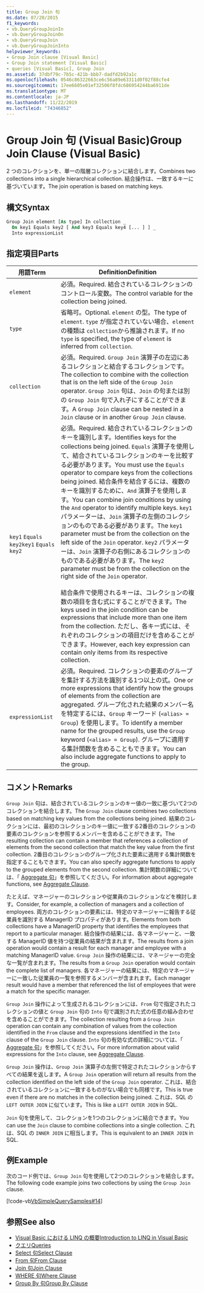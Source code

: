 ```yaml
---
title: Group Join 句
ms.date: 07/20/2015
f1_keywords:
- vb.QueryGroupJoinIn
- vb.QueryGroupJoinOn
- vb.QueryGroupJoin
- vb.QueryGroupJoinInto
helpviewer_keywords:
- Group Join clause [Visual Basic]
- Group Join statement [Visual Basic]
- queries [Visual Basic], Group Join
ms.assetid: 37dbf79c-7b5c-421b-bbb7-dadfd2b92a1c
ms.openlocfilehash: 0546c86322663ce6c56a89e63311d0f02f88cfe4
ms.sourcegitcommit: 17ee6605e01ef32506f8fdc686954244ba6911de
ms.translationtype: MT
ms.contentlocale: ja-JP
ms.lasthandoff: 11/22/2019
ms.locfileid: "74346852"
---
```

# <a name="group-join-clause-visual-basic"></a><span data-ttu-id="abb4b-102">Group Join 句 (Visual Basic)</span><span class="sxs-lookup"><span data-stu-id="abb4b-102">Group Join Clause (Visual Basic)</span></span>
<span data-ttu-id="abb4b-103">2 つのコレクションを、単一の階層コレクションに結合します。</span><span class="sxs-lookup"><span data-stu-id="abb4b-103">Combines two collections into a single hierarchical collection.</span></span> <span data-ttu-id="abb4b-104">結合操作は、一致するキーに基づいています。</span><span class="sxs-lookup"><span data-stu-id="abb4b-104">The join operation is based on matching keys.</span></span>  
  
## <a name="syntax"></a><span data-ttu-id="abb4b-105">構文</span><span class="sxs-lookup"><span data-stu-id="abb4b-105">Syntax</span></span>  
  
```vb  
Group Join element [As type] In collection _  
  On key1 Equals key2 [ And key3 Equals key4 [... ] ] _  
  Into expressionList  
```  
  
## <a name="parts"></a><span data-ttu-id="abb4b-106">指定項目</span><span class="sxs-lookup"><span data-stu-id="abb4b-106">Parts</span></span>  
  
|<span data-ttu-id="abb4b-107">用語</span><span class="sxs-lookup"><span data-stu-id="abb4b-107">Term</span></span>|<span data-ttu-id="abb4b-108">Definition</span><span class="sxs-lookup"><span data-stu-id="abb4b-108">Definition</span></span>|  
|---|---|  
|`element`|<span data-ttu-id="abb4b-109">必須。</span><span class="sxs-lookup"><span data-stu-id="abb4b-109">Required.</span></span> <span data-ttu-id="abb4b-110">結合されているコレクションのコントロール変数。</span><span class="sxs-lookup"><span data-stu-id="abb4b-110">The control variable for the collection being joined.</span></span>|  
|`type`|<span data-ttu-id="abb4b-111">省略可。</span><span class="sxs-lookup"><span data-stu-id="abb4b-111">Optional.</span></span> <span data-ttu-id="abb4b-112">`element` の型。</span><span class="sxs-lookup"><span data-stu-id="abb4b-112">The type of `element`.</span></span> <span data-ttu-id="abb4b-113">`type` が指定されていない場合、`element` の種類は `collection`から推論されます。</span><span class="sxs-lookup"><span data-stu-id="abb4b-113">If no `type` is specified, the type of `element` is inferred from `collection`.</span></span>|  
|`collection`|<span data-ttu-id="abb4b-114">必須。</span><span class="sxs-lookup"><span data-stu-id="abb4b-114">Required.</span></span> <span data-ttu-id="abb4b-115">`Group Join` 演算子の左辺にあるコレクションと結合するコレクションです。</span><span class="sxs-lookup"><span data-stu-id="abb4b-115">The collection to combine with the collection that is on the left side of the `Group Join` operator.</span></span> <span data-ttu-id="abb4b-116">`Group Join` 句は、`Join` の句または別の `Group Join` 句で入れ子にすることができます。</span><span class="sxs-lookup"><span data-stu-id="abb4b-116">A `Group Join` clause can be nested in a `Join` clause or in another `Group Join` clause.</span></span>|  
|<span data-ttu-id="abb4b-117">`key1` `Equals` `key2`</span><span class="sxs-lookup"><span data-stu-id="abb4b-117">`key1` `Equals` `key2`</span></span>|<span data-ttu-id="abb4b-118">必須。</span><span class="sxs-lookup"><span data-stu-id="abb4b-118">Required.</span></span> <span data-ttu-id="abb4b-119">結合されているコレクションのキーを識別します。</span><span class="sxs-lookup"><span data-stu-id="abb4b-119">Identifies keys for the collections being joined.</span></span> <span data-ttu-id="abb4b-120">`Equals` 演算子を使用して、結合されているコレクションのキーを比較する必要があります。</span><span class="sxs-lookup"><span data-stu-id="abb4b-120">You must use the `Equals` operator to compare keys from the collections being joined.</span></span> <span data-ttu-id="abb4b-121">結合条件を結合するには、複数のキーを識別するために、`And` 演算子を使用します。</span><span class="sxs-lookup"><span data-stu-id="abb4b-121">You can combine join conditions by using the `And` operator to identify multiple keys.</span></span> <span data-ttu-id="abb4b-122">`key1` パラメーターは、`Join` 演算子の左側のコレクションのものである必要があります。</span><span class="sxs-lookup"><span data-stu-id="abb4b-122">The `key1` parameter must be from the collection on the left side of the `Join` operator.</span></span> <span data-ttu-id="abb4b-123">`key2` パラメーターは、`Join` 演算子の右側にあるコレクションのものである必要があります。</span><span class="sxs-lookup"><span data-stu-id="abb4b-123">The `key2` parameter must be from the collection on the right side of the `Join` operator.</span></span><br /><br /> <span data-ttu-id="abb4b-124">結合条件で使用されるキーは、コレクションの複数の項目を含む式にすることができます。</span><span class="sxs-lookup"><span data-stu-id="abb4b-124">The keys used in the join condition can be expressions that include more than one item from the collection.</span></span> <span data-ttu-id="abb4b-125">ただし、各キー式には、それぞれのコレクションの項目だけを含めることができます。</span><span class="sxs-lookup"><span data-stu-id="abb4b-125">However, each key expression can contain only items from its respective collection.</span></span>|  
|`expressionList`|<span data-ttu-id="abb4b-126">必須。</span><span class="sxs-lookup"><span data-stu-id="abb4b-126">Required.</span></span> <span data-ttu-id="abb4b-127">コレクションの要素のグループを集計する方法を識別する1つ以上の式。</span><span class="sxs-lookup"><span data-stu-id="abb4b-127">One or more expressions that identify how the groups of elements from the collection are aggregated.</span></span> <span data-ttu-id="abb4b-128">グループ化された結果のメンバー名を特定するには、`Group` キーワード (`<alias> = Group`) を使用します。</span><span class="sxs-lookup"><span data-stu-id="abb4b-128">To identify a member name for the grouped results, use the `Group` keyword (`<alias> = Group`).</span></span> <span data-ttu-id="abb4b-129">グループに適用する集計関数を含めることもできます。</span><span class="sxs-lookup"><span data-stu-id="abb4b-129">You can also include aggregate functions to apply to the group.</span></span>|  
  
## <a name="remarks"></a><span data-ttu-id="abb4b-130">コメント</span><span class="sxs-lookup"><span data-stu-id="abb4b-130">Remarks</span></span>  
 <span data-ttu-id="abb4b-131">`Group Join` 句は、結合されているコレクションのキー値の一致に基づいて2つのコレクションを結合します。</span><span class="sxs-lookup"><span data-stu-id="abb4b-131">The `Group Join` clause combines two collections based on matching key values from the collections being joined.</span></span> <span data-ttu-id="abb4b-132">結果のコレクションには、最初のコレクションのキー値に一致する2番目のコレクションの要素のコレクションを参照するメンバーを含めることができます。</span><span class="sxs-lookup"><span data-stu-id="abb4b-132">The resulting collection can contain a member that references a collection of elements from the second collection that match the key value from the first collection.</span></span> <span data-ttu-id="abb4b-133">2番目のコレクションのグループ化された要素に適用する集計関数を指定することもできます。</span><span class="sxs-lookup"><span data-stu-id="abb4b-133">You can also specify aggregate functions to apply to the grouped elements from the second collection.</span></span> <span data-ttu-id="abb4b-134">集計関数の詳細については、「 [Aggregate 句](../../../visual-basic/language-reference/queries/aggregate-clause.md)」を参照してください。</span><span class="sxs-lookup"><span data-stu-id="abb4b-134">For information about aggregate functions, see [Aggregate Clause](../../../visual-basic/language-reference/queries/aggregate-clause.md).</span></span>  
  
 <span data-ttu-id="abb4b-135">たとえば、マネージャーのコレクションや従業員のコレクションなどを検討します。</span><span class="sxs-lookup"><span data-stu-id="abb4b-135">Consider, for example, a collection of managers and a collection of employees.</span></span> <span data-ttu-id="abb4b-136">両方のコレクションの要素には、特定のマネージャーに報告する従業員を識別する ManagerID プロパティがあります。</span><span class="sxs-lookup"><span data-stu-id="abb4b-136">Elements from both collections have a ManagerID property that identifies the employees that report to a particular manager.</span></span> <span data-ttu-id="abb4b-137">結合操作の結果には、各マネージャーと、一致する ManagerID 値を持つ従業員の結果が含まれます。</span><span class="sxs-lookup"><span data-stu-id="abb4b-137">The results from a join operation would contain a result for each manager and employee with a matching ManagerID value.</span></span> <span data-ttu-id="abb4b-138">`Group Join` 操作の結果には、マネージャーの完全な一覧が含まれます。</span><span class="sxs-lookup"><span data-stu-id="abb4b-138">The results from a `Group Join` operation would contain the complete list of managers.</span></span> <span data-ttu-id="abb4b-139">各マネージャーの結果には、特定のマネージャーに一致した従業員の一覧を参照するメンバーが含まれます。</span><span class="sxs-lookup"><span data-stu-id="abb4b-139">Each manager result would have a member that referenced the list of employees that were a match for the specific manager.</span></span>  
  
 <span data-ttu-id="abb4b-140">`Group Join` 操作によって生成されるコレクションには、`From` 句で指定されたコレクションの値と `Group Join` 句の `Into` 句で識別された式の任意の組み合わせを含めることができます。</span><span class="sxs-lookup"><span data-stu-id="abb4b-140">The collection resulting from a `Group Join` operation can contain any combination of values from the collection identified in the `From` clause and the expressions identified in the `Into` clause of the `Group Join` clause.</span></span> <span data-ttu-id="abb4b-141">`Into` 句の有効な式の詳細については、「 [Aggregate 句](../../../visual-basic/language-reference/queries/aggregate-clause.md)」を参照してください。</span><span class="sxs-lookup"><span data-stu-id="abb4b-141">For more information about valid expressions for the `Into` clause, see [Aggregate Clause](../../../visual-basic/language-reference/queries/aggregate-clause.md).</span></span>  
  
 <span data-ttu-id="abb4b-142">`Group Join` 操作は、`Group Join` 演算子の左側で特定されたコレクションからすべての結果を返します。</span><span class="sxs-lookup"><span data-stu-id="abb4b-142">A `Group Join` operation will return all results from the collection identified on the left side of the `Group Join` operator.</span></span> <span data-ttu-id="abb4b-143">これは、結合されているコレクションに一致するものがない場合でも同様です。</span><span class="sxs-lookup"><span data-stu-id="abb4b-143">This is true even if there are no matches in the collection being joined.</span></span> <span data-ttu-id="abb4b-144">これは、SQL の `LEFT OUTER JOIN` に似ています。</span><span class="sxs-lookup"><span data-stu-id="abb4b-144">This is like a `LEFT OUTER JOIN` in SQL.</span></span>  
  
 <span data-ttu-id="abb4b-145">`Join` 句を使用して、コレクションを1つのコレクションに結合できます。</span><span class="sxs-lookup"><span data-stu-id="abb4b-145">You can use the `Join` clause to combine collections into a single collection.</span></span> <span data-ttu-id="abb4b-146">これは、SQL の `INNER JOIN` に相当します。</span><span class="sxs-lookup"><span data-stu-id="abb4b-146">This is equivalent to an `INNER JOIN` in SQL.</span></span>  
  
## <a name="example"></a><span data-ttu-id="abb4b-147">例</span><span class="sxs-lookup"><span data-stu-id="abb4b-147">Example</span></span>  
 <span data-ttu-id="abb4b-148">次のコード例では、`Group Join` 句を使用して2つのコレクションを結合します。</span><span class="sxs-lookup"><span data-stu-id="abb4b-148">The following code example joins two collections by using the `Group Join` clause.</span></span>  
  
 [!code-vb[VbSimpleQuerySamples#14](~/samples/snippets/visualbasic/VS_Snippets_VBCSharp/VbSimpleQuerySamples/VB/QuerySamples1.vb#14)]  
  
## <a name="see-also"></a><span data-ttu-id="abb4b-149">参照</span><span class="sxs-lookup"><span data-stu-id="abb4b-149">See also</span></span>

- [<span data-ttu-id="abb4b-150">Visual Basic における LINQ の概要</span><span class="sxs-lookup"><span data-stu-id="abb4b-150">Introduction to LINQ in Visual Basic</span></span>](../../../visual-basic/programming-guide/language-features/linq/introduction-to-linq.md)
- [<span data-ttu-id="abb4b-151">クエリ</span><span class="sxs-lookup"><span data-stu-id="abb4b-151">Queries</span></span>](../../../visual-basic/language-reference/queries/index.md)
- [<span data-ttu-id="abb4b-152">Select 句</span><span class="sxs-lookup"><span data-stu-id="abb4b-152">Select Clause</span></span>](../../../visual-basic/language-reference/queries/select-clause.md)
- [<span data-ttu-id="abb4b-153">From 句</span><span class="sxs-lookup"><span data-stu-id="abb4b-153">From Clause</span></span>](../../../visual-basic/language-reference/queries/from-clause.md)
- [<span data-ttu-id="abb4b-154">Join 句</span><span class="sxs-lookup"><span data-stu-id="abb4b-154">Join Clause</span></span>](../../../visual-basic/language-reference/queries/join-clause.md)
- [<span data-ttu-id="abb4b-155">WHERE 句</span><span class="sxs-lookup"><span data-stu-id="abb4b-155">Where Clause</span></span>](../../../visual-basic/language-reference/queries/where-clause.md)
- [<span data-ttu-id="abb4b-156">Group By 句</span><span class="sxs-lookup"><span data-stu-id="abb4b-156">Group By Clause</span></span>](../../../visual-basic/language-reference/queries/group-by-clause.md)
